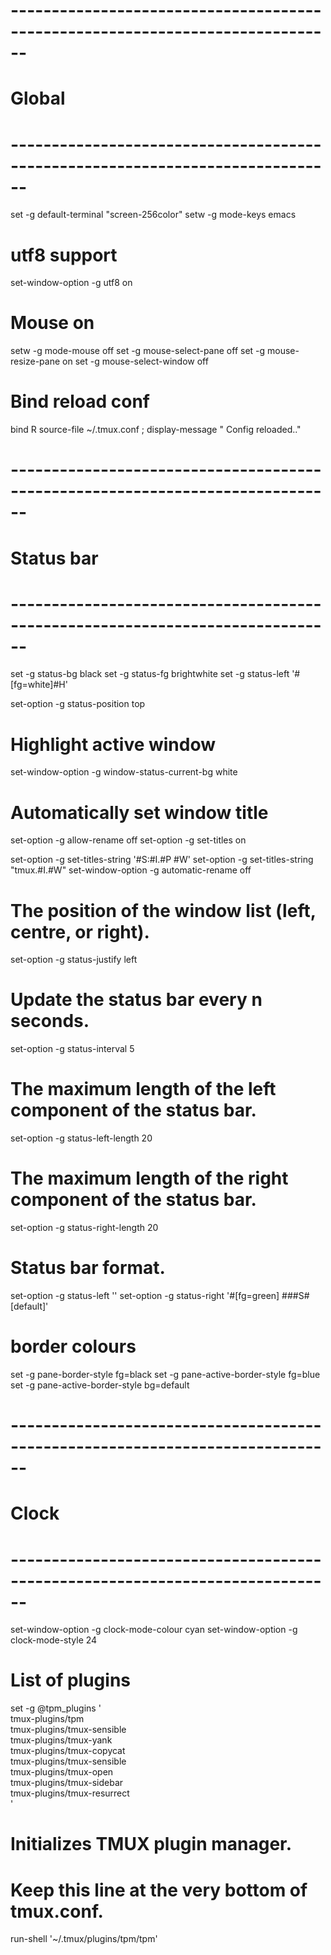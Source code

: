# ------------------------------------------------------------------------------
# Global
# ------------------------------------------------------------------------------
set -g default-terminal "screen-256color"
setw -g mode-keys emacs

# utf8 support
set-window-option -g utf8 on

# Mouse on
setw -g mode-mouse off
set -g mouse-select-pane off
set -g mouse-resize-pane on
set -g mouse-select-window off

# Bind reload conf
bind R source-file ~/.tmux.conf \; display-message " Config reloaded.."

# ------------------------------------------------------------------------------
# Status bar
# ------------------------------------------------------------------------------
set -g status-bg black
set -g status-fg brightwhite
set -g status-left '#[fg=white]#H'

set-option -g status-position top

# Highlight active window
set-window-option -g window-status-current-bg white

# Automatically set window title
set-option -g allow-rename off
set-option -g set-titles on

set-option -g set-titles-string '#S:#I.#P #W'
set-option -g set-titles-string "tmux.#I.#W"
set-window-option -g automatic-rename off

# The position of the window list (left, centre, or right).
set-option -g status-justify left

# Update the status bar every n seconds.
set-option -g status-interval 5

# The maximum length of the left component of the status bar.
set-option -g status-left-length 20

# The maximum length of the right component of the status bar.
set-option -g status-right-length 20

# Status bar format.
set-option -g status-left ''
set-option -g status-right '#[fg=green] ###S#[default]'

# border colours
set -g pane-border-style fg=black
set -g pane-active-border-style fg=blue
set -g pane-active-border-style bg=default

# ------------------------------------------------------------------------------
# Clock
# ------------------------------------------------------------------------------
set-window-option -g clock-mode-colour cyan
set-window-option -g clock-mode-style 24

# List of plugins
set -g @tpm_plugins '              \
  tmux-plugins/tpm                 \
  tmux-plugins/tmux-sensible       \
  tmux-plugins/tmux-yank           \
  tmux-plugins/tmux-copycat        \
  tmux-plugins/tmux-sensible       \
  tmux-plugins/tmux-open           \
  tmux-plugins/tmux-sidebar        \
  tmux-plugins/tmux-resurrect      \
'

# Initializes TMUX plugin manager.
# Keep this line at the very bottom of tmux.conf.
run-shell '~/.tmux/plugins/tpm/tpm'